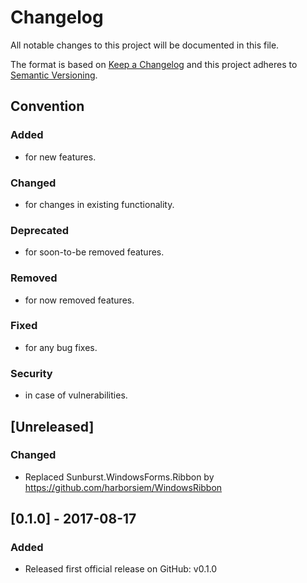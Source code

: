 # Changelog
All notable changes to this project will be documented in this file.

The format is based on [Keep a Changelog](http://keepachangelog.com/en/1.0.0/)
and this project adheres to [Semantic Versioning](http://semver.org/spec/v2.0.0.html).

## Convention
### Added
- for new features.
### Changed
- for changes in existing functionality.
### Deprecated
- for soon-to-be removed features.
### Removed
- for now removed features.
### Fixed
- for any bug fixes.
### Security
- in case of vulnerabilities.

## [Unreleased]
### Changed
- Replaced Sunburst.WindowsForms.Ribbon by https://github.com/harborsiem/WindowsRibbon

## [0.1.0] - 2017-08-17
### Added
- Released first official release on GitHub: v0.1.0
